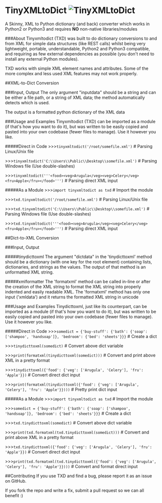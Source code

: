# TinyXMLtoDict ![TinyXMLtoDict][logo]

A Skinny, XML to Python dictionary (and back) converter which works in Python2 or Python3 and requires **NO** non-native libraries/modules


###About
Tinyxmltodict (TXD) was built to do dictionary conversions to and from XML for simple data structures (like REST calls) whilst being very lightweight, portable, understandable, Python2 and Python3 compatible, and requiring as few external dependencies as possible (you don't need to install any external Python modules).

TXD works with simple XML element names and attributes. Some of the more complex and less used XML features may not work properly.

##XML-to-Dict Conversion

###Input, Output
The only argument "inputdata" should be a string and can be either a file path, or a string of XML data; the method automatically detects which is used.

The output is a formatted python dictionary of the XML data


###Usage and Examples
Tinyxmltodict (TXD) can be imported as a module (if that's how you want to do it), but was written to be easily copied and pasted into your own codebase (fewer files to manage). Use it however you like.


#####Direct in Code
\>>>`tinyxmltodict('/root/somefile.xml')` # Parsing Linux/Unix file

\>>>`tinyxmltodict('C:\\Users\\Public\\Desktop\\somefile.xml')` # Parsing Windows file (Use double-slashes)

\>>>`tinyxmltodict('''<food><veg>Arugula</veg><veg>Celery</veg><fru>Apple</fru></food>''')` # Parsing direct XML input


#####As a Module
\>>>`import tinyxmltodict as txd` # Import the module

\>>>`txd.tinyxmltodict('/root/somefile.xml')` # Parsing Linux/Unix file

\>>>`txd.tinyxmltodict('C:\\Users\\Public\\Desktop\\somefile.xml')` # Parsing Windows file (Use double-slashes)

\>>>`txd.tinyxmltodict('''<food><veg>Arugula</veg><veg>Celery</veg><fru>Apple</fru></food>''')` # Parsing direct XML input


##Dict-to-XML Conversion

###Input, Output

#####tinydicttoxml
The argument "dictdata" in the 'tinydicttoxml' method should be a dictionary (with one key for the root element) containing lists, dictionaries, and strings as the values. The output of that method is an unformatted XML string.

#####xmlformatter
The 'formatxml' method can be called in-line or after the creation of the XML string to format the XML string into properly indented and easily readable XML. The 'formatxml' method has only one input ('xmldata') and it returns the formatted XML string in unicode


###Usage and Examples
Tinydicttoxml, just like its counterpart, can be imported as a module (if that's how you want to do it), but was written to be easily copied and pasted into your own codebase (fewer files to manage). Use it however you like.


#####Direct in Code
\>>>`somedict = {'buy-stuff': {'bath': {'soap': ['shampoo', 'handsoap']}, 'bedroom': {'bed': 'sheets'}}}` # Create a dict

\>>>`tinydicttoxml(somedict)` # Convert above dict variable

\>>>`print(formatxml(tinydicttoxml(somedict)))` # Convert and print above XML in a pretty format


\>>>`tinydicttoxml({'food': {'veg': ['Arugula', 'Celery'], 'fru': 'Apple'}})` # Convert direct dict input

\>>>`print(formatxml(tinydicttoxml({'food': {'veg': ['Arugula', 'Celery'], 'fru': 'Apple'}})))` # Pretty print dict input


#####As a Module
\>>>`import tinyxmltodict as txd` # Import the module

\>>>`somedict = {'buy-stuff': {'bath': {'soap': ['shampoo', 'handsoap']}, 'bedroom': {'bed': 'sheets'}}}` # Create a dict

\>>>`txd.tinydicttoxml(somedict)` # Convert above dict variable

\>>>`print(txd.formatxml(txd.tinydicttoxml(somedict)))` # Convert and print above XML in a pretty format


\>>>`txd.tinydicttoxml({'food': {'veg': ['Arugula', 'Celery'], 'fru': 'Apple'}})` # Convert direct dict input

\>>>`print(txd.formatxml(txd.tinydicttoxml({'food': {'veg': ['Arugula', 'Celery'], 'fru': 'Apple'}})))` # Convert and format direct input


##Contributing
If you use TXD and find a bug, please report it as an issue on GitHub.

If you fork the repo and write a fix, submit a pull request so we can all benefit :)

[logo]: http://www.packetsar.com/wp-content/uploads/tinyxmltodict-thumb.png